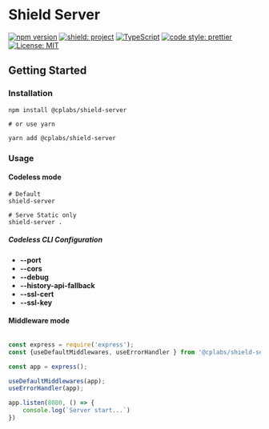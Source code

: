 # Shield Server

[![npm version](https://badge.fury.io/js/%40cplabs%2Fshield-server.svg)](https://badge.fury.io/js/%40cplabs%2Fshield-server)
[![shield: project](https://img.shields.io/badge/shield-project-green.svg?style=flat-square)](https://github.com/shield/shield-server)
[![TypeScript](https://img.shields.io/badge/%3C%2F%3E-TypeScript-007ACC.svg?style=flat-square)](https://www.typescriptlang.org)
[![code style: prettier](https://img.shields.io/badge/code_style-prettier-ff69b4.svg?style=flat-square)](https://github.com/prettier/prettier)
[![License: MIT](https://img.shields.io/badge/License-MIT-yellow.svg)](https://opensource.org/licenses/MIT)

## Getting Started

### Installation

```shell
npm install @cplabs/shield-server

# or use yarn

yarn add @cplabs/shield-server
```

### Usage

#### Codeless mode

```shell
# Default
shield-server

# Serve Static only
shield-server .

```

##### Codeless CLI Configuration

- **--port**
- **--cors**
- **--debug**
- **--history-api-fallback**
- **--ssl-cert**
- **--ssl-key**

#### Middleware mode

```js

const express = require('express');
const {useDefaultMiddlewares, useErrorHandler } from '@cplabs/shield-server';

const app = express();

useDefaultMiddlewares(app);
useErrorHandler(app);

app.listen(8080, () => {
    console.log(`Server start...`)
})


```
